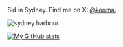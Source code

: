 Sid in Sydney. Find me on X: [@koomai](https://x.com/koomai)

![sydney harbour](https://github.com/user-attachments/assets/6235f833-e4b0-4988-b8b1-53735f9e43e0)


[![My GitHub stats](https://github-readme-stats.vercel.app/api?username=koomai)](https://github.com/koomai)


